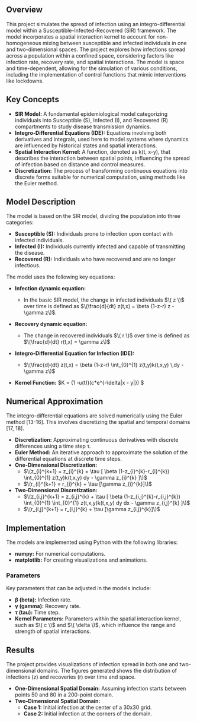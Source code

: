 ## Overview

This project simulates the spread of infection using an integro-differential model within a Susceptible-Infected-Recovered (SIR) framework. The model incorporates a spatial interaction kernel to account for non-homogeneous mixing between susceptible and infected individuals in one and two-dimensional spaces. 
The project explores how infections spread across a population within a confined space, considering factors like infection rate, recovery rate, and spatial interactions. 
The model is space and time-dependent, allowing for the simulation of various conditions, including the implementation of control functions that mimic interventions like lockdowns.

## Key Concepts

*   **SIR Model:** A fundamental epidemiological model categorizing individuals into Susceptible (S), Infected (I), and Recovered (R) compartments to study disease transmission dynamics.
*   **Integro-Differential Equations (IDE):** Equations involving both derivatives and integrals, used here to model systems where dynamics are influenced by historical states and spatial interactions.
*   **Spatial Interaction Kernel:** A function, denoted as k(t, x-y), that describes the interaction between spatial points, influencing the spread of infection based on distance and control measures.
*   **Discretization:** The process of transforming continuous equations into discrete forms suitable for numerical computation, using methods like the Euler method.

## Model Description

The model is based on the SIR model, dividing the population into three categories:

*   **Susceptible (S):** Individuals prone to infection upon contact with infected individuals.
*   **Infected (I):** Individuals currently infected and capable of transmitting the disease.
*   **Recovered (R):** Individuals who have recovered and are no longer infectious.

The model uses the following key equations:

*   **Infection dynamic equation:**

    *   In the basic SIR model, the change in infected individuals $\( z \)$ over time is defined as $\(\frac{d}{dt} z(t,x) = \beta (1-z-r) z - \gamma z\)$.
*   **Recovery dynamic equation:**

    *   The change in recovered individuals $\( r \)$ over time is defined as $\(\frac{d}{dt} r(t,x) = \gamma z\)$
*   **Integro-Differential Equation for Infection (IDE):**

    *   $\(\frac{d}{dt} z(t,x) = \beta (1-z-r) \int_{0}^{1} z(t,y)k(t,x,y) \,dy - \gamma z\)$
*   **Kernel Function:**
        $K = (1 -u(t))(c*e^{-\delta|x - y|})  $
## Numerical Approximation

The integro-differential equations are solved numerically using the Euler method [13-16]. This involves discretizing the spatial and temporal domains [17, 18].

*   **Discretization:** Approximating continuous derivatives with discrete differences using a time step τ.
*   **Euler Method:** An iterative approach to approximate the solution of the differential equations at discrete time steps.
*   **One-Dimensional Discretization:**
    *   $\(z_{i}^{k+1} = z_{i}^{k} + \tau [ \beta (1-z_{i}^{k}-r_{i}^{k}) \int_{0}^{1} z(t,y)k(t,x,y) dy - \gamma z_{i}^{k} ]\)$
    *   $\(r_{i}^{k+1} = r_{i}^{k} + \tau [\gamma z_{i}^{k}]\)$
*   **Two-Dimensional Discretization:**
    *   $\(z_{i,j}^{k+1} = z_{i,j}^{k} + \tau [ \beta (1-z_{i,j}^{k}-r_{i,j}^{k}) \int_{0}^{1} \int_{0}^{1} z(t,x,y)k(t,x,y) dy dx - \gamma z_{i,j}^{k} ]\)$
    *    $\(r_{i,j}^{k+1} = r_{i,j}^{k} + \tau [\gamma z_{i,j}^{k}]\)$

## Implementation

The models are implemented using Python with the following libraries:

*   **numpy:** For numerical computations.
*   **matplotlib:** For creating visualizations and animations.


### Parameters

Key parameters that can be adjusted in the models include:

*   **β (beta):** Infection rate.
*   **γ (gamma):** Recovery rate.
*   **τ (tau):** Time step.
*   **Kernel Parameters:** Parameters within the spatial interaction kernel, such as $\( c \)$ and $\( \delta \)$, which influence the range and strength of spatial interactions.

## Results

The project provides visualizations of infection spread in both one and two-dimensional domains.  The figures generated shows the distribution of infections (z) and recoveries (r) over time and space.

*   **One-Dimensional Spatial Domain:** Assuming infection starts between points 50 and 80 in a 200-point domain.
*   **Two-Dimensional Spatial Domain:**
    *   **Case 1:** Initial infection at the center of a 30x30 grid.
    *   **Case 2:** Initial infection at the corners of the domain.
